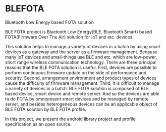 # BLEFOTA
Bluetooth Low Energy based FOTA solution

BLE FOTA project is Bluetooth Low Energy(BLE, Bluetooth Smart) based FOTA(Firmware Over The Air) solution for IoT and etc. devices.

This solution helps to manage a variety of devices in a batch by using smart devices as a gateway and the server as a firmware management.
Because many IoT devices and small-things use BLE and etc. which are low-power, short range wireless communication technology.
There are three principal reasons that the BLE FOTA solution is useful. First, devices are possible to perform continuous firmware update on the side of performance and security. Second, arrangement environment and product types of devices cause the difficulty of firmware management. Third, it is difficult to manage a variety of devices in a batch. BLE FOTA solution is composed of BLE based device, smart device and remote server. And so the devices are able to do FOTA by omnipresent smart devices and be managed by remote server, and besides heterogeneous devices can be an applicable object of BLE FOTA solution by BLE FOTA profile.

In this project, we present the android library project and profile specification as an open source.
